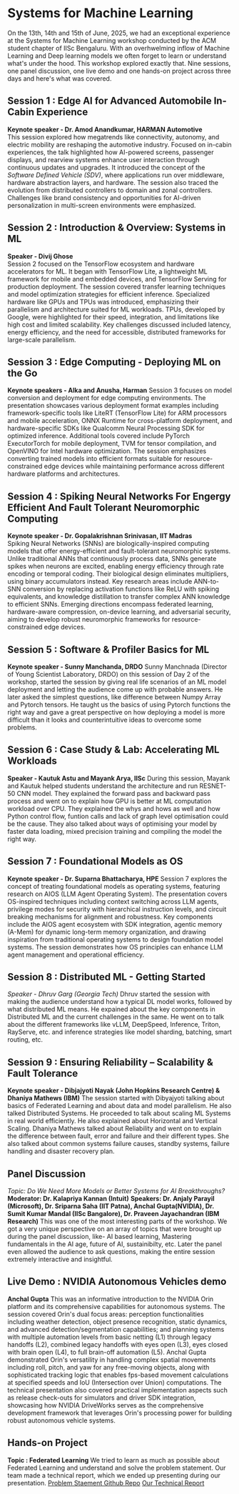 # Systems for Machine Learning
On the 13th, 14th and 15th of June, 2025, we had an exceptional experience at the Systems for Machine Learning workshop conducted by the ACM student chapter of IISc Bengaluru. With an overhwelming inflow of Machine Learning and Deep learning models we often forget to learn or understand what's under the hood. This workshop explored exactly that. Nine sessions, one panel discussion, one live demo and one hands-on project across three days and here's what was covered.

## Session 1 : Edge AI for Advanced Automobile In-Cabin Experience
**Keynote speaker - Dr. Amod Anandkumar, HARMAN Automotive**  
This session explored how megatrends like connectivity, autonomy, and electric mobility are reshaping the automotive industry. Focused on in-cabin experiences, the talk highlighted how AI-powered screens, passenger displays, and rearview systems enhance user interaction through continuous updates and upgrades. It introduced the concept of the *Software Defined Vehicle (SDV)*, where applications run over middleware, hardware abstraction layers, and hardware. The session also traced the evolution from distributed controllers to domain and zonal controllers. Challenges like brand consistency and opportunities for AI-driven personalization in multi-screen environments were emphasized.

## Session 2 : Introduction & Overview: Systems in ML
**Speaker - Divij Ghose**  
Session 2 focused on the TensorFlow ecosystem and hardware accelerators for ML. It began with TensorFlow Lite, a lightweight ML framework for mobile and embedded devices, and TensorFlow Serving for production deployment. The session covered transfer learning techniques and model optimization strategies for efficient inference. Specialized hardware like GPUs and TPUs was introduced, emphasizing their parallelism and architecture suited for ML workloads. TPUs, developed by Google, were highlighted for their speed, integration, and limitations like high cost and limited scalability. Key challenges discussed included latency, energy efficiency, and the need for accessible, distributed frameworks for large-scale parallelism.

## Session 3 : Edge Computing - Deploying ML on the Go
**Keynote speakers - Alka and Anusha, Harman** 
Session 3 focuses on model conversion and deployment for edge computing environments. The presentation showcases various deployment format examples including framework-specific tools like LiteRT (TensorFlow Lite) for ARM processors and mobile acceleration, ONNX Runtime for cross-platform deployment, and hardware-specific SDKs like Qualcomm Neural Processing SDK for optimized inference. Additional tools covered include PyTorch ExecutorTorch for mobile deployment, TVM for tensor compilation, and OpenVINO for Intel hardware optimization. The session emphasizes converting trained models into efficient formats suitable for resource-constrained edge devices while maintaining performance across different hardware platforms and architectures. 

## Session 4 : Spiking Neural Networks For Engergy Efficient And Fault Tolerant Neuromorphic Computing
**Keynote speaker - Dr. Gopalakrishnan Srinivasan, IIT Madras**  
Spiking Neural Networks (SNNs) are biologically-inspired computing models that offer energy-efficient and fault-tolerant neuromorphic systems. Unlike traditional ANNs that continuously process data, SNNs generate spikes when neurons are excited, enabling energy efficiency through rate encoding or temporal coding. Their biological design eliminates multipliers, using binary accumulators instead. Key research areas include ANN-to-SNN conversion by replacing activation functions like ReLU with spiking equivalents, and knowledge distillation to transfer complex ANN knowledge to efficient SNNs. Emerging directions encompass federated learning, hardware-aware compression, on-device learning, and adversarial security, aiming to develop robust neuromorphic frameworks for resource-constrained edge devices.

## Session 5 : Software & Profiler Basics for ML 
**Keynote speaker - Sunny Manchanda, DRDO**
Sunny Manchnada (Director of Young Scientist Laboratory, DRDO) on this session of Day 2 of the workshop, started the session by giving real life scenarios of an ML model deployment and letting the audience come up with probable answers. He later asked the simplest questions, like difference between Numpy Array and Pytorch tensors. He taught us the basics of using Pytorch functions the right way and gave a great perspective on how deploying a model is more difficult than it looks and counterintuitive ideas to overcome some problems.

## Session 6 : Case Study & Lab: Accelerating ML Workloads 
**Speaker - Kautuk Astu and Mayank Arya, IISc**
During this session, Mayank and Kautuk helped students understand the architecture and run RESNET-50 CNN model. They explained the forward pass and backward pass process and went on to explain how GPU is better at ML computation workload over CPU. They explained the whys and hows as well and how Python control flow, funtion calls and lack of graph level optimisation could be the cause. They also talked about ways of optimising your model by faster data loading, mixed precision training and compiling the model the right way.

## Session 7 : Foundational Models as OS
**Keynote speaker - Dr. Suparna Bhattacharya, HPE**
Session 7 explores the concept of treating foundational models as operating systems, featuring research on AIOS (LLM Agent Operating System). The presentation covers OS-inspired techniques including context switching across LLM agents, privilege modes for security with hierarchical instruction levels, and circuit breaking mechanisms for alignment and robustness. Key components include the AIOS agent ecosystem with SDK integration, agentic memory (A-Mem) for dynamic long-term memory organization, and drawing inspiration from traditional operating systems to design foundation model systems. The session demonstrates how OS principles can enhance LLM agent management and operational efficiency.

## Session 8 : Distributed ML - Getting Started 
*Speaker - *Dhruv Garg (Georgia Tech)**
Dhruv started the session with making the audience understand how a typical DL model works, followed by what distributed ML means. He expained about the key components in Distributed ML and the current challenges in the same. He went on to talk about the different frameworks like vLLM, DeepSpeed, Inference, Triton, RayServe, etc. and inference strategies like model sharding, batching, smart routing, etc.

## Session 9 : Ensuring Reliability – Scalability & Fault Tolerance
**Keynote speaker - Dibjajyoti Nayak (John Hopkins Research Centre) & Dhaniya Mathews (IBM)**
The session started with Dibyajyoti talking about basics of Federated Learning and about data and model parallelism. He also talked Distributed Systems. He proceeded to talk about scaling ML Systems in real world efficiently. He also explained about Horizontal and Vertical Scaling.
Dhaniya Mathews talked about Reliability and went on to explain the difference between fault, error and failure and their different types. She also talked about common systems failure causes, standby systems, failure handling and disaster recovery plan. 

## Panel Discussion
*Topic: Do We Need More Models or Better Systems for AI Breakthroughs?*
**Moderator: Dr. Kalapriya Kannan (Intuit)**
**Speakers: Dr. Anjaly Parayil (Microsoft), Dr. Sriparna Saha (IIT Patna), Anchal Gupta(NVIDIA), Dr. Sumit Kumar Mandal (IISc Bangalore), Dr. Praveen Jayachandran (IBM Research)**
This was one of the most interesting parts of the workshop. We got a very unique perspective on an array of topics that were brought up during the panel discussion, like- AI based learning, Mastering fundamentals in the AI age, future of AI, sustainibilty, etc. Later the panel even  allowed the audience to ask questions, making the entire session extremely interactive and insightful.

## Live Demo : NVIDIA Autonomous Vehicles demo
**Anchal Gupta**
This was an informative introduction to the NVIDIA Orin platform and its comprehensive capabilities for autonomous systems. The session covered Orin's dual focus areas: perception functionalities including weather detection, object presence recognition, static dynamics, and advanced detection/segmentation capabilities; and planning systems with multiple automation levels from basic netting (L1) through legacy handoffs (L2), combined legacy handoffs with eyes open (L3), eyes closed with brain open (L4), to full brain-off automation (L5). Anchal Gupta demonstrated Orin's versatility in handling complex spatial movements including roll, pitch, and yaw for any free-moving objects, along with sophisticated tracking logic that enables fps-based movement calculations at specified speeds and IoU (Intersection over Union) computations. The technical presentation also covered practical implementation aspects such as release check-outs for simulators and driver SDK integration, showcasing how NVIDIA DriveWorks serves as the comprehensive development framework that leverages Orin's processing power for building robust autonomous vehicle systems.
 
## Hands-on Project
**Topic : Federated Learning**
We tried to learn as much as possible about Federated Learning and understand and solve the problem statement. Our team made a technical report, which we ended up presenting during our presentation.
[Problem Staement Github Repo](https://github.com/roopkathaB/ACM_Workshop_SYSML)
[Our Technical Report](https://docs.google.com/document/d/1Ou7unHEdZxqF6XTA-QaIv2irHst-Bit0wvJlQj02lRQ/edit?usp=sharing)
